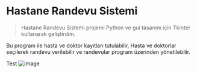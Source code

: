 # Hastane Randevu Sistemi

> Hastane Randevu Sistemi projemi Python ve gui tasarımı için Tkinter kullanarak geliştirdim. 

Bu program ile hasta ve doktor kayıtları tutulabilir, Hasta ve doktorlar seçilerek randevu verilebilir ve randevular program üzerinden yönetilebilir.

Test
![image](https://github.com/user-attachments/assets/310ce2e0-9905-4959-bc0a-1d9d91f5c8a7)
